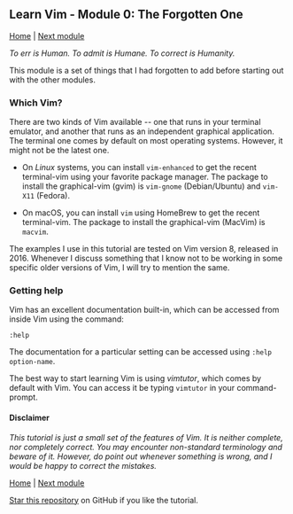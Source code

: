 ## Learn Vim - Module 0: The Forgotten One

[Home](https://github.com/manasthakur/learn-vim/)  |  [Next module](module1.md)

_To err is Human. To admit is Humane. To correct is Humanity._

This module is a set of things that I had forgotten to add before starting out with the other modules.

### Which Vim?

There are two kinds of Vim available -- one that runs in your terminal emulator, and another that runs as an independent graphical application.
The terminal one comes by default on most operating systems.
However, it might not be the latest one.

* On _Linux_ systems, you can install `vim-enhanced` to get the recent terminal-vim using your favorite package manager.
The package to install the graphical-vim (gvim) is `vim-gnome` (Debian/Ubuntu) and `vim-X11` (Fedora).

* On macOS, you can install `vim` using HomeBrew to get the recent terminal-vim.
The package to install the graphical-vim (MacVim) is `macvim`.

The examples I use in this tutorial are tested on Vim version 8, released in 2016.
Whenever I discuss something that I know not to be working in some specific older versions of Vim, I will try to mention the same.

### Getting help

Vim has an excellent documentation built-in, which can be accessed from inside Vim using the command:
```
:help
```
The documentation for a particular setting can be accessed using `:help option-name`.

The best way to start learning Vim is using _vimtutor_, which comes by default with Vim.
You can access it be typing `vimtutor` in your command-prompt.

#### Disclaimer
_This tutorial is just a small set of the features of Vim. It is neither complete, nor completely correct. You may encounter non-standard terminology and beware of it. However, do point out whenever something is wrong, and I would be happy to correct the mistakes._

[Home](https://github.com/manasthakur/learn-vim/)  |  [Next module](module1.md)

[Star this repository](https://github.com/manasthakur/learn-vim/) on GitHub if you like the tutorial.

